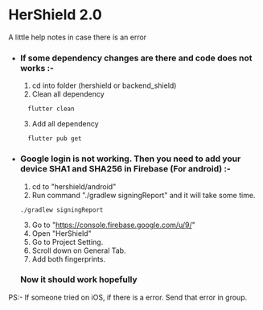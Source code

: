 
# HerShield 2.0

A little help notes in case there is an error

- ###  If some dependency changes are there and code does not works :-
    1.  cd into folder (hershield or backend_shield)
    2.  Clean all dependency
  ```Terminal
    flutter clean
  ```
    3.  Add all dependency
  ```Terminal
    flutter pub get
  ```

- ###  Google login is not working. Then you need to add your device SHA1 and SHA256 in Firebase (For android)  :-

    1.  cd to "hershield/android"
    2.  Run command "./gradlew signingReport" and it will take some time.
    ```Terminal
    ./gradlew signingReport
    ```
    3.  Go to "https://console.firebase.google.com/u/9/"
    4.  Open "HerShield"
    5.  Go to Project Setting.
    6.  Scroll down on General Tab.
    7.  Add both fingerprints.

  ### Now it should work hopefully


PS:- If someone tried on iOS, if there is a error. Send that error in group.